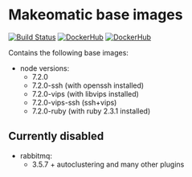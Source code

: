 # Makeomatic base images

[![Build Status](https://travis-ci.org/makeomatic/alpine-node.svg?branch=master)](https://travis-ci.org/makeomatic/alpine-node)
[![DockerHub](https://img.shields.io/badge/docker-available-blue.svg)](https://hub.docker.com/r/makeomatic/node)
[![DockerHub](https://img.shields.io/docker/pulls/makeomatic/node.svg)](https://hub.docker.com/r/makeomatic/node)

Contains the following base images:

* node versions:
  - 7.2.0
  - 7.2.0-ssh (with openssh installed)
  - 7.2.0-vips (with libvips installed)
  - 7.2.0-vips-ssh (ssh+vips)
  - 7.2.0-ruby (with ruby 2.3.1 installed)

## Currently disabled

* rabbitmq:
  - 3.5.7 + autoclustering and many other plugins

